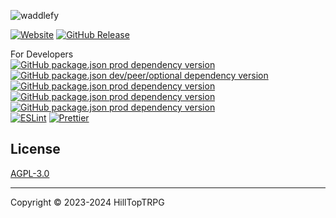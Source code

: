 ![waddlefy](https://socialify.git.ci/HillTopTRPG/waddlefy/image?description=1&font=KoHo&logo=https%3A%2F%2Fraw.githubusercontent.com%2FHillTopTRPG%2Fwaddlefy%2Fimages%2Fimages%2Fwaddlefy4.png&name=1&pattern=Formal%20Invitation&theme=Light)

[![Website](https://img.shields.io/website?url=https%3A%2F%2Fwaddlefy.net&label=https://waddlefy.net)](https://waddlefy.net) [![GitHub Release](https://img.shields.io/github/v/release/HillTopTRPG/waddlefy?label=version)](https://github.com/HillTopTRPG/waddlefy/releases)

For Developers  
[![GitHub package.json prod dependency version](https://img.shields.io/github/package-json/dependency-version/HillTopTRPG/waddlefy/typescript?filename=client%2Fpackage.json)](https://github.com/Microsoft/TypeScript)
[![GitHub package.json dev/peer/optional dependency version](https://img.shields.io/github/package-json/dependency-version/HillTopTRPG/waddlefy/dev/vite?filename=client%2Fpackage.json)](https://github.com/vitejs/vite)
[![GitHub package.json prod dependency version](https://img.shields.io/github/package-json/dependency-version/HillTopTRPG/waddlefy/vuetify?filename=client%2Fpackage.json)](https://github.com/vuetifyjs/vuetify)
[![GitHub package.json prod dependency version](https://img.shields.io/github/package-json/dependency-version/HillTopTRPG/waddlefy/vue?filename=client%2Fpackage.json)](https://github.com/vuejs/core)
[![GitHub package.json prod dependency version](https://img.shields.io/github/package-json/dependency-version/HillTopTRPG/waddlefy/graphql?filename=client%2Fpackage.json)](https://github.com/graphql/graphql-js)  
[![ESLint](https://github.com/HillTopTRPG/waddlefy/actions/workflows/eslint.yml/badge.svg?branch=main)](https://github.com/HillTopTRPG/waddlefy/actions/workflows/eslint.yml)
[![Prettier](https://github.com/HillTopTRPG/waddlefy/actions/workflows/prettier.yml/badge.svg?branch=main)](https://github.com/HillTopTRPG/waddlefy/actions/workflows/prettier.yml)

## License

[AGPL-3.0](https://opensource.org/license/agpl-v3/)

---
Copyright &copy; 2023-2024 HillTopTRPG

